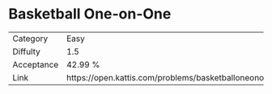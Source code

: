 # Basketball One-on-One

<table>
    <tr>
        <td>Category</td>
        <td>Easy</td>
    </tr>
    <tr>
        <td>Diffulty</td>
        <td>1.5</td>
    </tr>
    <tr>
        <td>Acceptance</td>
        <td>42.99 %</td>
    </tr>
    <tr>
        <td>Link</td>
        <td>https://open.kattis.com/problems/basketballoneonone</td>
    </tr>
</table>